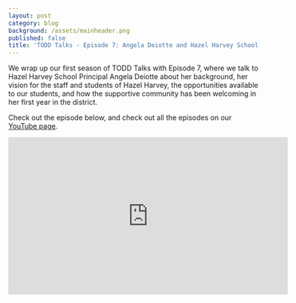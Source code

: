 ```yaml
---
layout: post
category: blog
background: /assets/mainheader.png
published: false
title: 'TODD Talks - Episode 7: Angela Deiotte and Hazel Harvey School'
---
```

We wrap up our first season of TODD Talks with Episode 7, where we talk to Hazel Harvey School Principal Angela Deiotte about her background, her vision for the staff and students of Hazel Harvey, the opportunities available to our students, and how the supportive community has been welcoming in her first year in the district.

Check out the episode below, and check out all the episodes on our [YouTube page](https://www.youtube.com/playlist?list=PLw3SLzv82EP5K2CtraKpOq6XKhfKkdN14).

<iframe width="560" height="315" src="https://www.youtube.com/embed/Y5WlB77hBT8" title="YouTube video player" frameborder="0" allow="accelerometer; autoplay; clipboard-write; encrypted-media; gyroscope; picture-in-picture" allowfullscreen></iframe>

